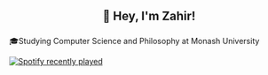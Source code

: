 <h2 align="center">👋 Hey, I'm Zahir!</h2>

###

<p align="left">🎓Studying Computer Science and Philosophy at Monash University</p>
<div align="left">
  <a href="https://open.spotify.com/user/qt0gjdy4ofcv6zvspqywx3q0o">
    <img src="https://spotify-recently-played-readme.vercel.app/api?user=qt0gjdy4ofcv6zvspqywx3q0o&count=1&unique=true" alt="Spotify recently played"  />
  </a>
</div>

###
